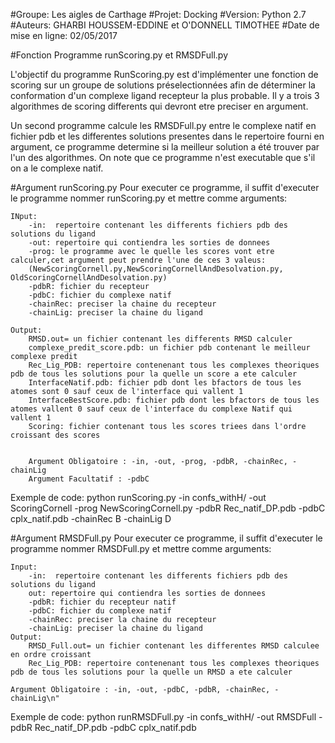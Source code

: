 #Groupe: Les aigles de Carthage
#Projet: Docking
#Version: Python 2.7
#Auteurs: GHARBI HOUSSEM-EDDINE et O'DONNELL TIMOTHEE
#Date de mise en ligne: 02/05/2017


#Fonction Programme runScoring.py et RMSDFull.py

L'objectif du programme RunScoring.py est d'implémenter une fonction de scoring sur un groupe de solutions préselectionnées afin de déterminer la conformation d'un complexe ligand recepteur la plus probable.
Il y a trois 3 algorithmes de scoring differents qui devront etre preciser en argument.

Un second programme calcule les RMSDFull.py entre le complexe natif en fichier pdb et les differentes solutions presentes dans le repertoire fourni en argument, ce programme determine si la meilleur solution a été trouver par l'un des algorithmes.
On note que ce programme n'est executable que s'il on a le complexe natif.
 
#Argument runScoring.py
Pour executer ce programme, il suffit d'executer le programme nommer runScoring.py et mettre comme arguments:

```
INput:
	-in:  repertoire contenant les differents fichiers pdb des solutions du ligand
	-out: repertoire qui contiendra les sorties de donnees
	-prog: le programme avec le quelle les scores vont etre calculer,cet argument peut prendre l'une de ces 3 valeus:
	(NewScoringCornell.py,NewScoringCornellAndDesolvation.py, OldScoringCornellAndDesolvation.py)
	-pdbR: fichier du recepteur
	-pdbC: fichier du complexe natif
	-chainRec: preciser la chaine du recepteur
	-chainLig: preciser la chaine du ligand

Output:
	RMSD.out= un fichier contenant les differents RMSD calculer
	complexe_predit_score.pdb: un fichier pdb contenant le meilleur complexe predit
	Rec_Lig_PDB: repertoire contenenant tous les complexes theoriques pdb de tous les solutions pour la quelle un score a ete calculer
	InterfaceNatif.pdb: fichier pdb dont les bfactors de tous les atomes sont 0 sauf ceux de l'interface qui vallent 1
	InterfaceBestScore.pdb: fichier pdb dont les bfactors de tous les atomes vallent 0 sauf ceux de l'interface du complexe Natif qui 					vallent 1
	Scoring: fichier contenant tous les scores triees dans l'ordre croissant des scores
			

	Argument Obligatoire : -in, -out, -prog, -pdbR, -chainRec, -chainLig
	Argument Facultatif : -pdbC
```
Exemple de code: 
python runScoring.py -in confs_withH/ -out ScoringCornell -prog NewScoringCornell.py -pdbR Rec_natif_DP.pdb -pdbC cplx_natif.pdb -chainRec B -chainLig D


 
#Argument RMSDFull.py
Pour executer ce programme, il suffit d'executer le programme nommer RMSDFull.py et mettre comme arguments:

```
Input:
	-in:  repertoire contenant les differents fichiers pdb des solutions du ligand
	out: repertoire qui contiendra les sorties de donnees
	-pdbR: fichier du recepteur natif
	-pdbC: fichier du complexe natif
	-chainRec: preciser la chaine du recepteur
	-chainLig: preciser la chaine du ligand
Output:
	RMSD_Full.out= un fichier contenant les differentes RMSD calculee en ordre croissant
	Rec_Lig_PDB: repertoire contenenant tous les complexes theoriques pdb de tous les solutions pour la quelle un RMSD a ete calculer
			
Argument Obligatoire : -in, -out, -pdbC, -pdbR, -chainRec, -chainLig\n" 

```
Exemple de code: python runRMSDFull.py -in confs_withH/ -out RMSDFull -pdbR Rec_natif_DP.pdb -pdbC cplx_natif.pdb 

